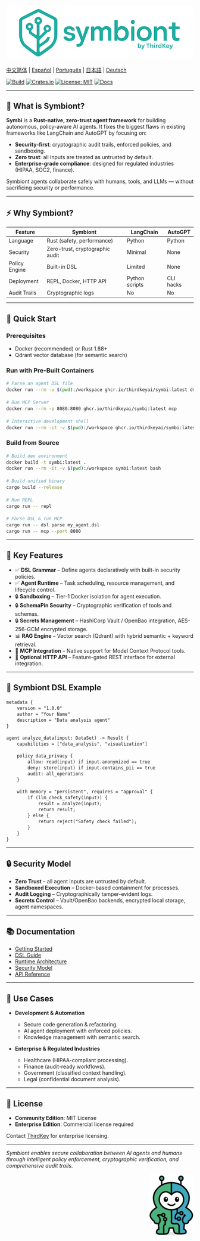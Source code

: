<img src="logo-hz.png" alt="Symbi">

[中文简体](README.zh-cn.md) | [Español](README.es.md) | [Português](README.pt.md) | [日本語](README.ja.md) | [Deutsch](README.de.md)

[![Build](https://img.shields.io/github/actions/workflow/status/thirdkeyai/symbiont/docker-build.yml?branch=main)](https://github.com/thirdkeyai/symbiont/actions)
[![Crates.io](https://img.shields.io/crates/v/symbi)](https://crates.io/crates/symbi)
[![License: MIT](https://img.shields.io/badge/license-MIT-blue.svg)](LICENSE)
[![Docs](https://img.shields.io/badge/docs-online-brightgreen)](https://docs.symbiont.dev)

---

## 🚀 What is Symbiont?

**Symbi** is a **Rust-native, zero-trust agent framework** for building autonomous, policy-aware AI agents.
It fixes the biggest flaws in existing frameworks like LangChain and AutoGPT by focusing on:

* **Security-first**: cryptographic audit trails, enforced policies, and sandboxing.
* **Zero trust**: all inputs are treated as untrusted by default.
* **Enterprise-grade compliance**: designed for regulated industries (HIPAA, SOC2, finance).

Symbiont agents collaborate safely with humans, tools, and LLMs — without sacrificing security or performance.

---

## ⚡ Why Symbiont?

| Feature       | Symbiont                        | LangChain      | AutoGPT   |
| ------------- | ------------------------------- | -------------- | --------- |
| Language      | Rust (safety, performance)      | Python         | Python    |
| Security      | Zero-trust, cryptographic audit | Minimal        | None      |
| Policy Engine | Built-in DSL                    | Limited        | None      |
| Deployment    | REPL, Docker, HTTP API          | Python scripts | CLI hacks |
| Audit Trails  | Cryptographic logs              | No             | No        |

---

## 🏁 Quick Start

### Prerequisites

* Docker (recommended) or Rust 1.88+
* Qdrant vector database (for semantic search)

### Run with Pre-Built Containers

```bash
# Parse an agent DSL file
docker run --rm -v $(pwd):/workspace ghcr.io/thirdkeyai/symbi:latest dsl parse /workspace/agent.dsl

# Run MCP Server
docker run --rm -p 8080:8080 ghcr.io/thirdkeyai/symbi:latest mcp

# Interactive development shell
docker run --rm -it -v $(pwd):/workspace ghcr.io/thirdkeyai/symbi:latest bash
```

### Build from Source

```bash
# Build dev environment
docker build -t symbi:latest .
docker run --rm -it -v $(pwd):/workspace symbi:latest bash

# Build unified binary
cargo build --release

# Run REPL
cargo run -- repl

# Parse DSL & run MCP
cargo run -- dsl parse my_agent.dsl
cargo run -- mcp --port 8080
```

---

## 🔧 Key Features

* ✅ **DSL Grammar** – Define agents declaratively with built-in security policies.
* ✅ **Agent Runtime** – Task scheduling, resource management, and lifecycle control.
* 🔒 **Sandboxing** – Tier-1 Docker isolation for agent execution.
* 🔒 **SchemaPin Security** – Cryptographic verification of tools and schemas.
* 🔒 **Secrets Management** – HashiCorp Vault / OpenBao integration, AES-256-GCM encrypted storage.
* 📊 **RAG Engine** – Vector search (Qdrant) with hybrid semantic + keyword retrieval.
* 🧩 **MCP Integration** – Native support for Model Context Protocol tools.
* 📡 **Optional HTTP API** – Feature-gated REST interface for external integration.

---

## 📐 Symbiont DSL Example

```symbiont
metadata {
    version = "1.0.0"
    author = "Your Name"
    description = "Data analysis agent"
}

agent analyze_data(input: DataSet) -> Result {
    capabilities = ["data_analysis", "visualization"]
    
    policy data_privacy {
        allow: read(input) if input.anonymized == true
        deny: store(input) if input.contains_pii == true
        audit: all_operations
    }
    
    with memory = "persistent", requires = "approval" {
        if (llm_check_safety(input)) {
            result = analyze(input);
            return result;
        } else {
            return reject("Safety check failed");
        }
    }
}
```

---

## 🔒 Security Model

* **Zero Trust** – all agent inputs are untrusted by default.
* **Sandboxed Execution** – Docker-based containment for processes.
* **Audit Logging** – Cryptographically tamper-evident logs.
* **Secrets Control** – Vault/OpenBao backends, encrypted local storage, agent namespaces.

---

## 📚 Documentation

* [Getting Started](https://docs.symbiont.dev/getting-started)
* [DSL Guide](https://docs.symbiont.dev/dsl-guide)
* [Runtime Architecture](https://docs.symbiont.dev/runtime-architecture)
* [Security Model](https://docs.symbiont.dev/security-model)
* [API Reference](https://docs.symbiont.dev/api-reference)

---

## 🎯 Use Cases

* **Development & Automation**

  * Secure code generation & refactoring.
  * AI agent deployment with enforced policies.
  * Knowledge management with semantic search.

* **Enterprise & Regulated Industries**

  * Healthcare (HIPAA-compliant processing).
  * Finance (audit-ready workflows).
  * Government (classified context handling).
  * Legal (confidential document analysis).

---

## 📄 License

* **Community Edition**: MIT License
* **Enterprise Edition**: Commercial license required

Contact [ThirdKey](https://thirdkey.ai) for enterprise licensing.

---

*Symbiont enables secure collaboration between AI agents and humans through intelligent policy enforcement, cryptographic verification, and comprehensive audit trails.*


<div align="right">
  <img src="symbi-trans.png" alt="Symbi Logo" width="120">
</div>
